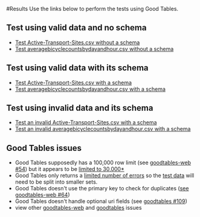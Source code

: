 #Results
Use the links below to perform the tests using Good Tables.

## Test using valid data and no schema
- [Test Active-Transport-Sites.csv without a schema]()
- [Test averagebicyclecountsbydayandhour.csv without a schema]()


## Test using valid data with its schema
- [Test Active-Transport-Sites.csv with a schema]()
- [Test averagebicyclecountsbydayandhour.csv with a schema]()


## Test using invalid data and its schema
- [Test an invalid Active-Transport-Sites.csv with a schema]()
- [Test an invalid averagebicyclecountsbydayandhour.csv with a schema]()


## Good Tables issues
- Good Tables supposedly has a 100,000 row limit (see [goodtables-web #54](https://github.com/frictionlessdata/goodtables-web/issues/54)) but it appears to be [limited to 30,000*](https://github.com/frictionlessdata/goodtables-web#api)
- Good Tables only returns a [limited number of errors](https://github.com/frictionlessdata/goodtables-web/issues/66) so the [test data](https://github.com/Stephen-Gates/GTFS/tree/master/tests) will need to be split into smaller sets.
- Good Tables doesn't use the primary key to check for duplicates ([see goodtables-web #64](https://github.com/frictionlessdata/goodtables-web/issues/64))
- Good Tables doesn't handle optional uri fields (see [goodtables #109](https://github.com/frictionlessdata/goodtables/issues/109))
- view other [goodtables-web](https://github.com/frictionlessdata/goodtables-web/issues) and [goodtables](https://github.com/frictionlessdata/goodtables/issues) issues
